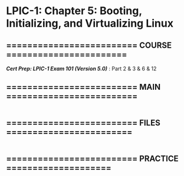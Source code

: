 # LPIC-1: Chapter 5: Booting, Initializing, and Virtualizing Linux

## ========================= COURSE =======================

***Cert Prep: LPIC-1 Exam 101 (Version 5.0)*** : Part 2 & 3 & 6 & 12

## ========================= MAIN =========================

```bash

```

## ========================= FILES ========================

```bash

```

## ========================= PRACTICE ====================

```bash

```